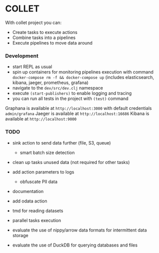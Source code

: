 # COLLET

With collet project you can:
- Create tasks to execute actions
- Combine tasks into a pipelines
- Execute pipelines to move data around

### Development

- start REPL as usual
- spin up containers for monitoring pipelines execution with command
  `docker-compose rm -f && docker-compose up` (includes elasticsearch, kibana, jaeger, prometheus, grafana)
- navigate to the `dev/src/dev.clj` namespace
- execute `(start-publishers)` to enable logging and tracing
- you can run all tests in the project with `(test)` command

Graphana is available at `http://localhost:3000` with default credentials `admin/grafana`
Jaeger is available at `http://localhost:16686`
Kibana is available at `http://localhost:9000`


### TODO
- sink action to send data further (file, S3, queue)
  - smart batch size detection

- clean up tasks unused data (not required for other tasks)
- add action parameters to logs
  - obfuscate PII data

- documentation
- add odata action

- tmd for reading datasets
- parallel tasks execution
- evaluate the use of nippy/arrow data formats for intermittent data storage
- evaluate the use of DuckDB for querying databases and files
